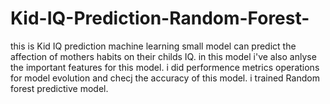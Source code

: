 # Kid-IQ-Prediction-Random-Forest-
this is Kid IQ prediction machine learning small model can predict the affection of mothers habits on their childs IQ. in this model i've also anlyse the important features for this model. i did performence metrics operations for model evolution and checj the accuracy of this model.  i trained Random forest predictive model.
